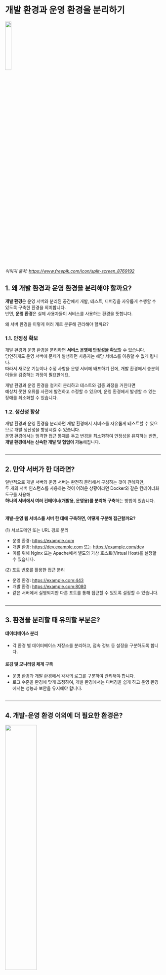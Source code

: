 # 개발 환경과 운영 환경을 분리하기

<img width="20%" src="https://github.com/user-attachments/assets/d1799a17-34df-4315-9d5f-4ff5311c09d2"/>

_이미지 출처: https://www.freepik.com/icon/split-screen_8769192_

## **1. 왜 개발 환경과 운영 환경을 분리해야 할까요?**
**개발 환경**은 운영 서버와 분리된 공간에서 개발, 테스트, 디버깅을 자유롭게 수행할 수 있도록 구축한 환경을 의미합니다.<br/>
반면, **운영 환경**은 실제 사용자들이 서비스를 사용하는 환경을 뜻합니다.

왜 서버 환경을 이렇게 여러 개로 분류해 관리해야 할까요?

### **1.1. 안정성 확보**
개발 환경과 운영 환경을 분리하면 **서비스 운영에 안정성을 확보**할 수 있습니다.<br/>
당연하게도 운영 서버에 문제가 발생하면 사용자는 해당 서비스를 이용할 수 없게 됩니다.<br/>
따라서 새로운 기능이나 수정 사항을 운영 서버에 배포하기 전에, 개발 환경에서 충분히 이들을 검증하는 과정이 필요한데요,

개발 환경과 운영 환경을 철저히 분리하고 테스트와 검증 과정을 거친다면<br/>
예상치 못한 오류를 사전에 발견하고 수정할 수 있으며, 운영 환경에서 발생할 수 있는 장애를 최소화할 수 있습니다.

### **1.2. 생산성 향상**
개발 환경과 운영 환경을 분리하면 개발 환경에서 서비스를 자유롭게 테스트할 수 있으므로 개발 생산성을 향상시킬 수 있습니다.<br/>
운영 환경에서는 엄격한 접근 통제를 두고 변경을 최소화하여 안정성을 유지하는 반면,<br/>
**개발 환경에서는 신속한 개발 및 협업이 가능**해집니다.
<br/><br/>

---

## **2. 만약 서버가 한 대라면?**
일반적으로 개발 서버와 운영 서버는 완전히 분리해서 구성하는 것이 관례지만,<br/>
두 개의 서버 인스턴스를 사용하는 것이 어려운 상황이라면 Docker와 같은 컨테이너화 도구를 사용해<br/>
**하나의 서버에서 여러 컨테이너(개발용, 운영용)를 분리해 구축**하는 방법이 있습니다.
<br/><br/>

#### **개발-운영 웹 서비스를 서버 한 대에 구축하면, 어떻게 구분해 접근할까요?**
(1) 서브도메인 또는 URL 경로 분리
* 운영 환경: https://example.com
* 개발 환경: https://dev.example.com 또는 https://example.com/dev
* 이를 위해 Nginx 또는 Apache에서 별도의 가상 호스트(Virtual Host)를 설정할 수 있습니다.

(2) 포트 번호를 활용한 접근 분리
* 운영 환경: https://example.com:443
* 개발 환경: https://example.com:8080
* 같은 서버에서 실행되지만 다른 포트를 통해 접근할 수 있도록 설정할 수 있습니다.
<br/><br/>

---

## **3. 환경을 분리할 때 유의할 부분은?**
#### **데이터베이스 분리**
* 각 환경 별 데이터베이스 저장소를 분리하고, 접속 정보 등 설정을 구분하도록 합니다.

#### **로깅 및 모니터링 체계 구축**
* 운영 환경과 개발 환경에서 각각의 로그를 구분하여 관리해야 합니다.
* 로그 수준을 환경에 맞게 조정하여, 개발 환경에서는 디버깅을 쉽게 하고 운영 환경에서는 성능과 보안을 유지해야 합니다.
<br/><br/>

---

## **4. 개발-운영 환경 이외에 더 필요한 환경은?**
<img width="45%" src="https://github.com/user-attachments/assets/4dc8d2d0-642d-4b5b-9db0-f0d17f20e986"/>

개발 환경과 운영 환경 이외에 아래와 같은 환경을 구축할 수 있습니다.<br/>
꼭 모든 환경을 다 갖출 필요는 없으며, 프로젝트 상황에 따라서 각 환경을 합치거나 생략해도 됩니다.
* **통합 환경(Integration)**
  * 통합 개발 환경은, 여러개의 컴포넌트를 동시 개발하는 프로젝트가 있고, 각 컴포넌트가 다른 컴포넌트에 의존성이 존재할 때 컴포넌트를 통합 및 테스트하는 환경으로 사용합니다.
* **테스트 환경(Test)**
  * 기능 테스트와 비기능 테스트가 이뤄지는 환경입니다. 사용자의 요구사항이 충족되는지 확인합니다. 
  * QA 엔지니어가 사용하는 환경입니다. 
* **스테이징 환경(Staging)**
  * 운영 환경과 거의 동일한 환경에서 비기능적인 부분(Security, 성능, 장애 등)을 검증하는 환경입니다.
<br/><br/>

---

## **5. MSA 환경에서의 개발 및 운영 환경 구성**
#### MSA 환경에서 서비스가 점점 늘어날 경우, 어떻게 개발-운영 환경을 구성할까요?
* 마이크로서비스별로 독립적인 개발 및 운영 환경을 구성합니다.
* 각 서비스별로 개발, 스테이징, 운영 환경을 갖추어 변경 사항을 개별적으로 검증합니다.
* 서비스 간 통합 테스트를 위한 공통 테스트 환경을 구축합니다.
#### 컨테이너로 배포하면 환경 구성이 쉬울까요?
컨테이너화된 마이크로서비스를 사용하면 환경 간 일관성을 유지하면서도 손쉽게 분리할 수 있습니다.
#### 오케스트레이션 환경에서 배포하면 환경 구성이 쉬울까요?
Kubernetes 등의 오케스트레이션 도구를 활용하여 네임스페이스와 레이블을 사용하면 개발 환경과 운영 환경을 논리적으로 구분할 수 있습니다.
<br/><br/>

---

### 참조
* [인프런 QnA - 하나의 가상서버에 테스트 서버와 운영 서버를 관리하는 방법
](https://www.inflearn.com/community/questions/1193887/%ED%95%98%EB%82%98%EC%9D%98-%EA%B0%80%EC%83%81%EC%84%9C%EB%B2%84%EC%97%90-%ED%85%8C%EC%8A%A4%ED%8A%B8-%EC%84%9C%EB%B2%84%EC%99%80-%EC%9A%B4%EC%98%81-%EC%84%9C%EB%B2%84%EB%A5%BC-%EA%B4%80%EB%A6%AC%ED%95%98%EB%8A%94-%EB%B0%A9%EB%B2%95?srsltid=AfmBOoqym15czjTSJ5uTyzvL9PY6ojvS__IdUrpKBx3VacDVKUfemagG)
* [블로그 - 개발 환경(dev,stage,qa,production)](https://bcho.tistory.com/759)
* [아티클 - Deploying vs Releasing Software: What’s The Difference?](https://www.bmc.com/blogs/software-deployment-vs-release/)
